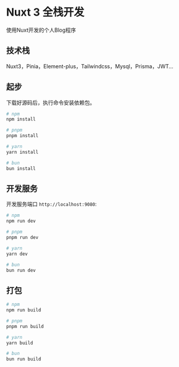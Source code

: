 # Nuxt 3 全栈开发
使用Nuxt开发的个人Blog程序

## 技术栈

Nuxt3，Pinia，Element-plus，Tailwindcss，Mysql，Prisma，JWT...

## 起步

下载好源码后，执行命令安装依赖包。

```bash
# npm
npm install

# pnpm
pnpm install

# yarn
yarn install

# bun
bun install
```

## 开发服务

开发服务端口 `http://localhost:9080`:

```bash
# npm
npm run dev

# pnpm
pnpm run dev

# yarn
yarn dev

# bun
bun run dev
```

## 打包

```bash
# npm
npm run build

# pnpm
pnpm run build

# yarn
yarn build

# bun
bun run build
```

